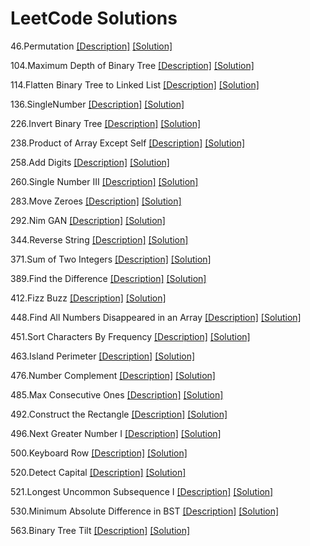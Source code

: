 # LeetCode Solutions

46.Permutation [[Description]](https://leetcode.com/problems/permutations/#/description) [[Solution]](https://github.com/sunshineatnoon/LeetCode/blob/master/46Permutations.py)

104.Maximum Depth of Binary Tree  [[Description]](https://leetcode.com/problems/maximum-depth-of-binary-tree/#/description)  [[Solution]](https://github.com/sunshineatnoon/LeetCode/blob/master/104MaximumDepthofBinaryTree.py)

114.Flatten Binary Tree to Linked List [[Description]](https://leetcode.com/problems/flatten-binary-tree-to-linked-list/#/description) [[Solution]](https://github.com/sunshineatnoon/LeetCode/blob/master/114.py)

136.SingleNumber  [[Description]](https://leetcode.com/problems/single-number/#/description) [[Solution]](https://github.com/sunshineatnoon/LeetCode/blob/master/136SingleNumber.py)

226.Invert Binary Tree [[Description]](https://leetcode.com/problems/invert-binary-tree/#/description) [[Solution]](https://github.com/sunshineatnoon/LeetCode/blob/master/226InvertBinaryTree.py)

238.Product of Array Except Self [[Description]](https://leetcode.com/problems/product-of-array-except-self/#/description) [[Solution]](https://github.com/sunshineatnoon/LeetCode/blob/master/238ProductofArrayExceptSelf)

258.Add Digits [[Description]](https://leetcode.com/problems/add-digits/#/description) [[Solution]](https://github.com/sunshineatnoon/LeetCode/blob/master/258AddDigits.py)

260.Single Number III [[Description]](https://leetcode.com/problems/single-number-iii/#/description) [[Solution]](https://github.com/sunshineatnoon/LeetCode/blob/master/260SingleNumberIII.py)

283.Move Zeroes [[Description]](https://leetcode.com/problems/move-zeroes/#/description) [[Solution]](https://github.com/sunshineatnoon/LeetCode/blob/master/283MoveZeroes.py)

292.Nim GAN [[Description]](https://leetcode.com/problems/nim-game/#/description) [[Solution]](https://github.com/sunshineatnoon/LeetCode/blob/master/292NimGame.py)

344.Reverse String [[Description]](https://leetcode.com/problems/reverse-string/#/description) [[Solution]](https://github.com/sunshineatnoon/LeetCode/blob/master/344ReverseString.py)

371.Sum of Two Integers [[Description]](https://leetcode.com/problems/sum-of-two-integers/#/description) [[Solution]](https://github.com/sunshineatnoon/LeetCode/blob/master/371SumofTwoIntegers.py)

389.Find the Difference [[Description]](https://leetcode.com/problems/find-the-difference/#/description) [[Solution]](https://github.com/sunshineatnoon/LeetCode/blob/master/389FindtheDifference.py)

412.Fizz Buzz [[Description]](https://leetcode.com/problems/fizz-buzz/#/description)  [[Solution]](https://github.com/sunshineatnoon/LeetCode/blob/master/412FuzzBuzz.py)

448.Find All Numbers Disappeared in an Array  [[Description]](https://leetcode.com/problems/find-all-numbers-disappeared-in-an-array/#/description)  [[Solution]](https://github.com/sunshineatnoon/LeetCode/blob/master/448FindAllNumbersDisappearedinanArray.py)

451.Sort Characters By Frequency [[Description]](https://leetcode.com/problems/sort-characters-by-frequency/#/description) [[Solution]](https://github.com/sunshineatnoon/LeetCode/blob/master/451SortCharactersbyFrequency.py)

463.Island Perimeter [[Description]](https://leetcode.com/problems/island-perimeter/#/description)  [[Solution]](https://github.com/sunshineatnoon/LeetCode/blob/master/463IslandPrimeter.py)

476.Number Complement  [[Description]](https://leetcode.com/problems/number-complement/#/description)  [[Solution]](https://github.com/sunshineatnoon/LeetCode/blob/master/476NumberCompelement.py)

485.Max Consecutive Ones  [[Description]](https://leetcode.com/problems/max-consecutive-ones/#/description)  [[Solution]](https://github.com/sunshineatnoon/LeetCode/blob/master/485MaxConsecutiveOnes.py)

492.Construct the Rectangle [[Description]](https://leetcode.com/problems/construct-the-rectangle/#/description) [[Solution]](https://github.com/sunshineatnoon/LeetCode/blob/master/492CostructtheRectangle.py)

496.Next Greater Number I  [[Description]](https://leetcode.com/problems/next-greater-element-i/#/description)  [[Solution]](https://github.com/sunshineatnoon/LeetCode/blob/master/496NextGreaterElement.py)

500.Keyboard Row [[Description]](https://leetcode.com/problems/keyboard-row/#/description) [[Solution]](https://github.com/sunshineatnoon/LeetCode/blob/master/500KeyboardRow.py)

520.Detect Capital [[Description]](https://leetcode.com/problems/detect-capital/#/description)  [[Solution]](https://github.com/sunshineatnoon/LeetCode/blob/master/520DetectCapital.py)

521.Longest Uncommon Subsequence I [[Description]](https://leetcode.com/problems/longest-uncommon-subsequence-i/#/description) [[Solution]](https://github.com/sunshineatnoon/LeetCode/blob/master/521.LongestUncommonSubsequenceI.py)

530.Minimum Absolute Difference in BST [[Description]](https://leetcode.com/problems/minimum-absolute-difference-in-bst/#/description) [[Solution]](https://github.com/sunshineatnoon/LeetCode/blob/master/530MinimumAbsoluteDifferenceinBST.py)

563.Binary Tree Tilt [[Description]](https://leetcode.com/problems/binary-tree-tilt/#/description) [[Solution]](https://github.com/sunshineatnoon/LeetCode/blob/master/563.BinaryTreeTilt.py)
